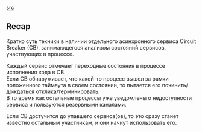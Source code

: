 [src](https://java-design-patterns.com/patterns/circuit-breaker/)

## Recap
Кратко суть техники в наличии отдельного асинхронного сервиса Circuit Breaker (CB), занимающегося анализом состояний сервисов, участвующих в процессе.

Каждый сервис отмечает переходные состояния в процессе исполнения кода в CB.    
Если CB обнаруживает, что какой-то процесс вышел за рамки положенного таймаута в своем состоянии, то пытается его починить/дождаться отклика/терминировать.   
В то время как остальные процессы уже уведомлены о недоступности сервиса и пользуются резервными каналами.

Если CB достучится до упавшего сервиса(ов), то это сразу станет известно остальным участникам, и они начнут использовать его.
